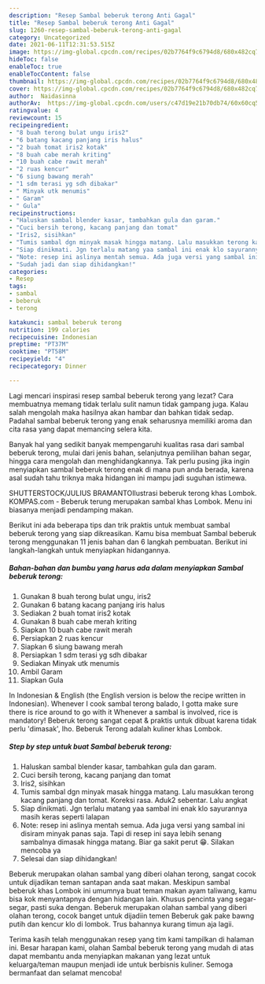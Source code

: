 ```yaml
---
description: "Resep Sambal beberuk terong Anti Gagal"
title: "Resep Sambal beberuk terong Anti Gagal"
slug: 1260-resep-sambal-beberuk-terong-anti-gagal
category: Uncategorized
date: 2021-06-11T12:31:53.515Z
image: https://img-global.cpcdn.com/recipes/02b7764f9c6794d8/680x482cq70/sambal-beberuk-terong-foto-resep-utama.jpg
hideToc: false
enableToc: true
enableTocContent: false
thumbnail: https://img-global.cpcdn.com/recipes/02b7764f9c6794d8/680x482cq70/sambal-beberuk-terong-foto-resep-utama.jpg
cover: https://img-global.cpcdn.com/recipes/02b7764f9c6794d8/680x482cq70/sambal-beberuk-terong-foto-resep-utama.jpg
author:  Naidasinna
authorAv:  https://img-global.cpcdn.com/users/c47d19e21b70db74/60x60cq50/avatar.jpg
ratingvalue: 4
reviewcount: 15
recipeingredient:
- "8 buah terong bulat ungu iris2"
- "6 batang kacang panjang iris halus"
- "2 buah tomat iris2 kotak"
- "8 buah cabe merah kriting"
- "10 buah cabe rawit merah"
- "2 ruas kencur"
- "6 siung bawang merah"
- "1 sdm terasi yg sdh dibakar"
- " Minyak utk menumis"
- " Garam"
- " Gula"
recipeinstructions:
- "Haluskan sambal blender kasar, tambahkan gula dan garam."
- "Cuci bersih terong, kacang panjang dan tomat"
- "Iris2, sisihkan"
- "Tumis sambal dgn minyak masak hingga matang. Lalu masukkan terong kacang panjang dan tomat. Koreksi rasa. Aduk2 sebentar. Lalu angkat"
- "Siap dinikmati. Jgn terlalu matang yaa sambal ini enak klo sayurannya masih keras seperti lalapan"
- "Note: resep ini aslinya mentah semua. Ada juga versi yang sambal ini disiram minyak panas saja. Tapi di resep ini saya lebih senang sambalnya dimasak hingga matang. Biar ga sakit perut 😁. Silakan mencoba ya"
- "Sudah jadi dan siap dihidangkan!"
categories:
- Resep
tags:
- sambal
- beberuk
- terong

katakunci: sambal beberuk terong 
nutrition: 199 calories
recipecuisine: Indonesian
preptime: "PT37M"
cooktime: "PT58M"
recipeyield: "4"
recipecategory: Dinner

---
```



Lagi mencari inspirasi resep sambal beberuk terong yang lezat? Cara membuatnya memang tidak terlalu sulit namun tidak gampang juga. Kalau salah mengolah maka hasilnya akan hambar dan bahkan tidak sedap. Padahal sambal beberuk terong yang enak seharusnya memiliki aroma dan cita rasa yang dapat memancing selera kita.


Banyak hal yang sedikit banyak mempengaruhi kualitas rasa dari sambal beberuk terong, mulai dari jenis bahan, selanjutnya pemilihan bahan segar, hingga cara mengolah dan menghidangkannya. Tak perlu pusing jika ingin menyiapkan sambal beberuk terong enak di mana pun anda berada, karena asal sudah tahu triknya maka hidangan ini mampu jadi suguhan istimewa.

SHUTTERSTOCK/JULIUS BRAMANTOIlustrasi beberuk terong khas Lombok. KOMPAS.com - Beberuk terung merupakan sambal khas Lombok. Menu ini biasanya menjadi pendamping makan.


Berikut ini ada beberapa tips dan trik praktis untuk membuat sambal beberuk terong yang siap dikreasikan. Kamu bisa membuat Sambal beberuk terong menggunakan 11 jenis bahan dan 6 langkah pembuatan. Berikut ini langkah-langkah untuk menyiapkan hidangannya.

<!--inarticleads1-->

##### Bahan-bahan dan bumbu yang harus ada dalam menyiapkan Sambal beberuk terong:

1. Gunakan 8 buah terong bulat ungu, iris2
1. Gunakan 6 batang kacang panjang iris halus
1. Sediakan 2 buah tomat iris2 kotak
1. Gunakan 8 buah cabe merah kriting
1. Siapkan 10 buah cabe rawit merah
1. Persiapkan 2 ruas kencur
1. Siapkan 6 siung bawang merah
1. Persiapkan 1 sdm terasi yg sdh dibakar
1. Sediakan  Minyak utk menumis
1. Ambil  Garam
1. Siapkan  Gula


In Indonesian &amp; English (the English version is below the recipe written in Indonesian). Whenever I cook sambal terong balado, I gotta make sure there is rice around to go with it Whenever a sambal is involved, rice is mandatory! Beberuk terong sangat cepat &amp; praktis untuk dibuat karena tidak perlu &#39;dimasak&#39;, lho. Beberuk Terong adalah kuliner khas Lombok. 

<!--inarticleads2-->

##### Step by step untuk buat Sambal beberuk terong:

1. Haluskan sambal blender kasar, tambahkan gula dan garam.
1. Cuci bersih terong, kacang panjang dan tomat
1. Iris2, sisihkan
1. Tumis sambal dgn minyak masak hingga matang. Lalu masukkan terong kacang panjang dan tomat. Koreksi rasa. Aduk2 sebentar. Lalu angkat
1. Siap dinikmati. Jgn terlalu matang yaa sambal ini enak klo sayurannya masih keras seperti lalapan
1. Note: resep ini aslinya mentah semua. Ada juga versi yang sambal ini disiram minyak panas saja. Tapi di resep ini saya lebih senang sambalnya dimasak hingga matang. Biar ga sakit perut 😁. Silakan mencoba ya
1. Selesai dan siap dihidangkan!

Beberuk merupakan olahan sambal yang diberi olahan terong, sangat cocok untuk dijadikan teman santapan anda saat makan. Meskipun sambal beberuk khas Lombok ini umumnya buat teman makan ayam taliwang, kamu bisa kok menyantapnya dengan hidangan lain. Khusus pencinta yang segar-segar, pasti suka dengan. Beberuk merupakan olahan sambal yang diberi olahan terong, cocok banget untuk dijadiin temen Beberuk gak pake bawng putih dan kencur klo di lombok. Trus bahannya kurang timun aja lagii. 

Terima kasih telah menggunakan resep yang tim kami tampilkan di halaman ini. Besar harapan kami, olahan Sambal beberuk terong yang mudah di atas dapat membantu anda menyiapkan makanan yang lezat untuk keluarga/teman maupun menjadi ide untuk berbisnis kuliner. Semoga bermanfaat dan selamat mencoba!
